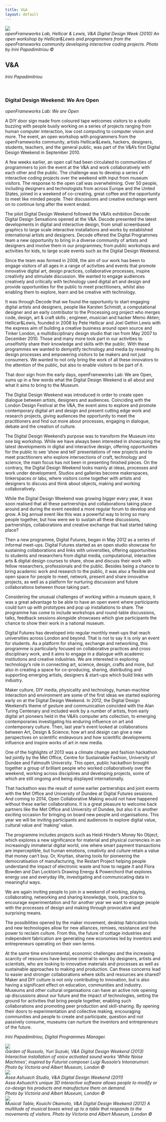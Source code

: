 ```yaml
---
title: V&A
layout: default
---
```


![](images/11a.jpg)  
*openFrameworks Lab, Hellicar & Lewis, V&A Digital Design Week (2010) An open workshop by Hellicar&Lewis and programmers from the openFrameworks community developing interactive coding projects. Photo by Irini Papadimitriou ©*

## V&A
*Irini Papadimitriou*
<br />
<br />
<br />
### Digital Design Weekend: We Are Open
*openFrameworks Lab: We are Open*

A DIY door sign made from coloured tape welcomes visitors to a studio buzzing with people busily working on a series of projects ranging from human computer interaction, low cost computing to computer vision and more. The event, an open workshop with programmers from the openFrameworks community, artists Hellicar&Lewis, hackers, designers, students, teachers, and the general public, was part of the V&A’s first Digital Design Weekend in September 2010.

A few weeks earlier, an open call had been circulated to communities of programmers to join the event at the V&A and work collaboratively with each other and the public. The challenge was to develop a series of interactive coding projects over the weekend with input from museum visitors. The response to the open call was overwhelming. Over 50 people, including designers and technologists from across Europe and the United States, joined in a weekend of co-creating, great coffee and the opportunity to meet like minded people. Their discussions and creative exchange went on to continue long after the event ended.

The pilot Digital Design Weekend followed the V&A’s exhibition Decode: Digital Design Sensations opened at the V&A. Decode presented the latest developments in digital and interactive design, from small screenbased graphics to large scale interactive installations and works by established international artists and designers. Decode offered the Digital Programmes team a new opportunity to bring in a diverse community of artists and designers and involve them in our programmes; from public workshops and activities for kids, to large scale events such as the Digital Design Weekend.

Since the team was formed in 2008, the aim of our work has been to engage visitors of all ages in a range of activities and events that promote innovative digital art, design practices, collaborative processes, inspire creativity and stimulate discussion. We wanted to engage audiences creatively and critically with technology used digital art and design and provide opportunities for the public to meet practitioners,
whilst also enabling them to explore, learn and be creative with technology.

It was through Decode that we found the opportunity to start engaging digital artists and designers, people like Karsten Schmidt, a computational designer and an early contributor to the Processing.org project who merges code, design, art & craft skills ; engineer, musician and hacker Memo Akten; Hellicar&Lewis, founded in 2008 by Pete Hellicar and Joel Gethin Lewis with the express aim of building a creative business around open source and Tinker London, a multidisciplinary design studio that ran from May 2007 to December 2010.
Those and many more took part in our activities to unselfishly share their knowledge and skills with the public. With these programmes we wanted to demystify technology and media by revealing its design processes and empowering visitors to be makers and not just consumers. We wanted to not only bring the work of all these innovators to the attention of the public, but also to enable visitors to be part of it.

That door sign from the early days, openFrameworks Lab: We are Open, sums up in a few words what the Digital Design Weekend is all about and what it aims to bring to the Museum.

The Digital Design Weekend was introduced in order to create open dialogue between artists, designers and audiences. Coinciding with the London Design Festival at the V&A, the event aims to explore and promote contemporary digital art and design and present cutting edge work and research projects, giving audiences the opportunity to meet the practitioners and find out more about processes, engaging in dialogue, debate and the creation of culture.

The Digital Design Weekend’s purpose was to transform the Museum into one big workshop. While we have always been interested in showcasing the latest developments in digital and interactive design, offering opportunities for the public to see ‘show and tell’ presentations of new projects and to meet practitioners who explore intersections of craft, technology and science, the main focus has not been in presenting  finished pieces. On the contrary, the Digital Design Weekend looks mainly at ideas, processes and work under development. Studios and galleries become makerspaces, tinkerspaces or labs, where visitors come together with artists and designers to discuss and think about objects, making and working collaboratively.

While the Digital Design Weekend was growing bigger every year, it was soon realised that all these partnerships and collaborations taking place around and during the event needed a more regular forum to develop and grow. A big annual event like this was a powerful way to bring so many people together, but how were we to sustain all these discussions, partnerships, collaborations and creative exchange that had started taking place?

Then a new programme, Digital Futures, began in May 2012 as a series of informal meet-ups. Digital Futures started as an open studio showcase for sustaining collaborations and links with universities, offering opportunities to students and researchers from digital media, computational, interactive arts & digital design courses to share, show and discuss their work with fellow researchers, professionals and the public. Besides being a chance to bring academic work and research to the public, it was also a flexible and open space for people to meet, network, present and share innovative projects, as well as a platform for nurturing discussion and future collaborations between those taking part.

Considering the unusual challenges of working within a museum space, it was a great advantage to be able to have an open event where participants could turn up with prototypes and pop up installations to share. The programme has come to include workshops and round-table discussions, talks, feedback sessions alongside showcases which give participants the chance to show their work
in a national museum.

Digital Futures has developed into regular monthly meet-ups that reach universities across London and beyond. That is not to say it is only an event for students.
As a platform for sharing, exchange and networking, this programme is particularly focused on collaborative practices and cross disciplinary work, and it aims to engage in a dialogue with academic institutions and creative industries. We are interested in exploring technology’s role in connecting art, science, design, crafts and more, but also in creating a space for co-producing, sharing, distributing and supporting emerging artists, designers & start-ups which build links with industry.

Maker culture, DIY media, physicality and technology, human-machine interaction and environment are some of the first ideas we started exploring early on at the Digital Design Weekend. In 2012, the Digital Design Weekend’s theme of gesture and communication coincided with the Alan Turing Centenary and included work by a number of artists, from early digital art pioneers held in the V&A’s computer arts collection, to emerging contemporaries investigating his enduring influence on art and contemporary culture. Then, last year’s event looked at collaborations between Art, Design & Science; how art and design can give a new perspectives on scientific endeavours and how scientific developments influence and inspire works of art
in new media.

One of the highlights of 2013 was a climate change and fashion hackathon led jointly by the Met Office, Centre for Sustainable Fashion, University of Dundee and Falmouth University. This open, public hackathon brought together a group of brilliant people who worked collaboratively over the weekend, working across disciplines and developing projects, some of which are still ongoing and being displayed internationally.

That hackathon was the result of some earlier partnerships and joint events with the Met Office and University of Dundee at Digital Futures sessions. And coming to 2014, Open Collaborative Making would not have happened without these earlier collaborations. It is a great pleasure to welcome back partners like the Met Office and University of Dundee, but also it is another exciting occasion for bringing on board new people and organisations. This year we will be inviting participants and audiences to explore digital value, cultural value and ‘making’ value.

The programme includes projects such as Heidi Hinder’s Money No Object, which explores a new significance for material and physical currencies in an increasingly immaterial digital world, one where smart payment transactions are imperceptible, but human emotions, creativity and culture retain a value that money can’t buy.
Or, Knyttan, sharing tools for pioneering the democratisation of manufacturing, the Restart Project helping people understand the impact of electronic waste and how to negate it and Flora Bowden and Dan Lockton’s Drawing Energy & Powerchord that explores energy use and everyday life, investigating and communicating data in meaningful ways.

We are again inviting people to join in a weekend of working, playing, collaborating, networking and sharing knowledge, tools, practice to encourage experimentation and for another year we want to engage people with the processes of design and making through provocative and surprising means.

The possibilities opened by the maker movement, desktop fabrication tools and new technologies allow for new alliances, remixes, resistance and the power to reclaim culture. From this, the future of cottage industries and independent fabrication are generating new economies led by inventors and entrepreneurs operating on their own terms.

At the same time environmental, economic challenges and the increasing scarcity of resources have become central to work by designers, artists and scientists, who are looking to innovative materials and processes as well as sustainable approaches to making and production. Can these concerns lead to easier and stronger collaborations where skills and resources are shared? Maker and DIY culture is not only contributing to innovation, but is also having a significant effect on education, communities and industry. Museums and other cultural organisations can have an active role opening up discussions about our future and the impact of technologies, setting the ground for activities that bring people together, enabling such collaborations and promoting peer production and skill-sharing. By opening their doors to experimentation and collective making, encouraging communities and people to create and participate, question and not passively consume, museums can nurture the inventors and entrepreneurs of the future.

*Irini Papadimitriou, Digital Programmes Manager.*

![](images/11b.jpg)  
*Garden of Russolo, Yuri Suzuki, V&A Digital Design Weekend (2013)  Interactive installation of voice activated sound works ‘White Noise Machines’, inspired by Futurist composer Luigi Russolo’s Intonarumori.   Photo by Victoria and Albert Museum, London ©*  
![](images/11c.jpg)  
*Assa Ashuach Studio, V&A Digital Design Weekend (2011)  
Assa Ashuach’s unique 3D interactive software allows people to modify or co-design his products and manufacture them on demand.  
Photo by Victoria and Albert Museum, London ©*  
![](images/11d.jpg)  
*Musical Table, Kouichi Okamoto, V&A Digital Design Weekend (2012)  A multitude of musical boxes wired up to a table that responds to the movements of visitors.  Photo by Victoria and Albert Museum, London ©*  
